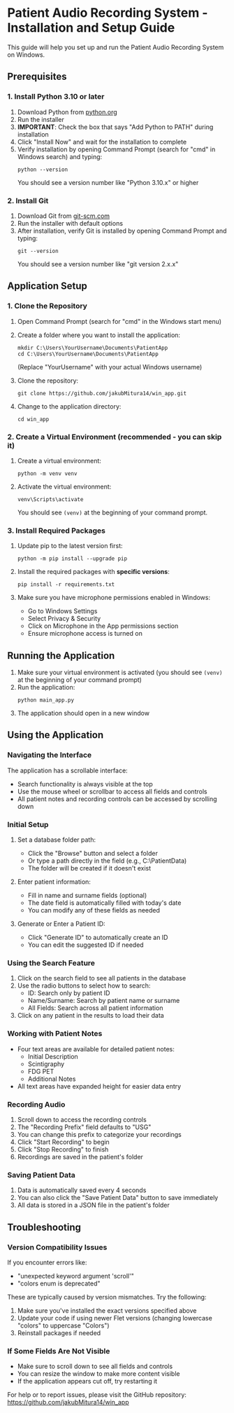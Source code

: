 # Patient Audio Recording System - Installation and Setup Guide

This guide will help you set up and run the Patient Audio Recording System on Windows.

## Prerequisites

### 1. Install Python 3.10 or later

1. Download Python from [python.org](https://www.python.org/downloads/)
2. Run the installer
3. **IMPORTANT**: Check the box that says "Add Python to PATH" during installation
4. Click "Install Now" and wait for the installation to complete
5. Verify installation by opening Command Prompt (search for "cmd" in Windows search) and typing:
   ```
   python --version
   ```
   You should see a version number like "Python 3.10.x" or higher

### 2. Install Git

1. Download Git from [git-scm.com](https://git-scm.com/download/win)
2. Run the installer with default options
3. After installation, verify Git is installed by opening Command Prompt and typing:
   ```
   git --version
   ```
   You should see a version number like "git version 2.x.x"

## Application Setup

### 1. Clone the Repository

1. Open Command Prompt (search for "cmd" in the Windows start menu)
2. Create a folder where you want to install the application:
   ```
   mkdir C:\Users\YourUsername\Documents\PatientApp
   cd C:\Users\YourUsername\Documents\PatientApp
   ```
   (Replace "YourUsername" with your actual Windows username)
   
3. Clone the repository:
   ```
   git clone https://github.com/jakubMitura14/win_app.git
   ```
   
4. Change to the application directory:
   ```
   cd win_app
   ```

### 2. Create a Virtual Environment (recommended - you can skip it)

1. Create a virtual environment:
   ```
   python -m venv venv
   ```
   
2. Activate the virtual environment:
   ```
   venv\Scripts\activate
   ```
   
   You should see `(venv)` at the beginning of your command prompt.

### 3. Install Required Packages

1. Update pip to the latest version first:
   ```
   python -m pip install --upgrade pip
   ```

2. Install the required packages with **specific versions**:
   ```
   pip install -r requirements.txt
   ```


3. Make sure you have microphone permissions enabled in Windows:
   - Go to Windows Settings
   - Select Privacy & Security
   - Click on Microphone in the App permissions section
   - Ensure microphone access is turned on

## Running the Application

1. Make sure your virtual environment is activated (you should see `(venv)` at the beginning of your command prompt)
2. Run the application:
   ```
   python main_app.py
   ```
3. The application should open in a new window

## Using the Application

### Navigating the Interface

The application has a scrollable interface:
- Search functionality is always visible at the top
- Use the mouse wheel or scrollbar to access all fields and controls
- All patient notes and recording controls can be accessed by scrolling down

### Initial Setup
1. Set a database folder path:
   - Click the "Browse" button and select a folder
   - Or type a path directly in the field (e.g., C:\PatientData)
   - The folder will be created if it doesn't exist

2. Enter patient information:
   - Fill in name and surname fields (optional)
   - The date field is automatically filled with today's date
   - You can modify any of these fields as needed

3. Generate or Enter a Patient ID:
   - Click "Generate ID" to automatically create an ID
   - You can edit the suggested ID if needed

### Using the Search Feature
1. Click on the search field to see all patients in the database
2. Use the radio buttons to select how to search:
   - ID: Search only by patient ID
   - Name/Surname: Search by patient name or surname
   - All Fields: Search across all patient information
3. Click on any patient in the results to load their data

### Working with Patient Notes
- Four text areas are available for detailed patient notes:
  - Initial Description
  - Scintigraphy
  - FDG PET
  - Additional Notes
- All text areas have expanded height for easier data entry

### Recording Audio
1. Scroll down to access the recording controls
2. The "Recording Prefix" field defaults to "USG"
3. You can change this prefix to categorize your recordings
4. Click "Start Recording" to begin
5. Click "Stop Recording" to finish
6. Recordings are saved in the patient's folder

### Saving Patient Data
1. Data is automatically saved every 4 seconds
2. You can also click the "Save Patient Data" button to save immediately
3. All data is stored in a JSON file in the patient's folder

## Troubleshooting

### Version Compatibility Issues
If you encounter errors like:
- "unexpected keyword argument 'scroll'"
- "colors enum is deprecated"

These are typically caused by version mismatches. Try the following:
1. Make sure you've installed the exact versions specified above
2. Update your code if using newer Flet versions (changing lowercase "colors" to uppercase "Colors")
3. Reinstall packages if needed

### If Some Fields Are Not Visible
- Make sure to scroll down to see all fields and controls
- You can resize the window to make more content visible
- If the application appears cut off, try restarting it

For help or to report issues, please visit the GitHub repository:
https://github.com/jakubMitura14/win_app
